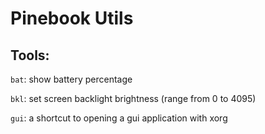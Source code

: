 # Pinebook Utils

## Tools:

`bat`: show battery percentage

`bkl`: set screen backlight brightness (range from 0 to 4095)

`gui`: a shortcut to opening a gui application with xorg
